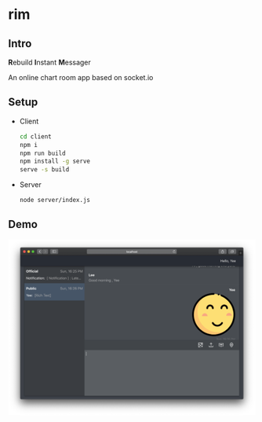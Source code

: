# rim

## Intro

**R**ebuild **I**nstant **M**essager

An online chart room app based on socket.io


## Setup
* Client
    ```bash
    cd client
    npm i
    npm run build
    npm install -g serve
    serve -s build
    ```
* Server
    ```bash
    node server/index.js
    ```


## Demo

![rim](./asset/rim.png)